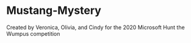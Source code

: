 # Mustang-Mystery
Created by Veronica, Olivia, and Cindy for the 2020 Microsoft Hunt the Wumpus competition
